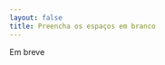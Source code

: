 ```yaml
---
layout: false
title: Preencha os espaços em branco
---
```


<script setup>
import { defineAsyncComponent } from 'vue'
import '../../dist/style.css'

const FillInTheBlanks = defineAsyncComponent(() => import('../../').then(m => m.FillInTheBlanks))
</script>

<ClientOnly>
  Em breve
</ClientOnly>
